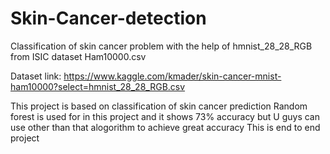 # Skin-Cancer-detection
Classification of skin cancer problem with the help of hmnist_28_28_RGB from ISIC dataset Ham10000.csv

Dataset link:  https://www.kaggle.com/kmader/skin-cancer-mnist-ham10000?select=hmnist_28_28_RGB.csv

This project is based on classification of skin cancer prediction
Random forest is used for in this project and it shows 73% accuracy but U guys can use other than that alogorithm to achieve great accuracy
This is end to end project
